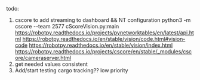 todo:
1. cscore to add streaming to dashboard && NT configuration
	python3 -m cscore --team 2577 cScoreVision.py:main
	https://robotpy.readthedocs.io/projects/pynetworktables/en/latest/api.html
	https://robotpy.readthedocs.io/en/stable/vision/code.html#vision-code
	https://robotpy.readthedocs.io/en/stable/vision/index.html
	https://robotpy.readthedocs.io/projects/cscore/en/stable/_modules/cscore/cameraserver.html
2. get needed values consistent
3. Add/start testing cargo tracking?? low priority

